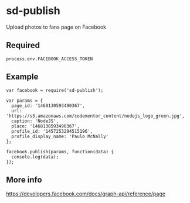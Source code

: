 # sd-publish

Upload photos to fans page on Facebook

## Required

    process.env.FACEBOOK_ACCESS_TOKEN

## Example

    var facebook = require('sd-publish');

    var params = {
      page_id: '1468130593490367',
      url: 'https://s3.amazonaws.com/codementor_content/nodejs_logo_green.jpg',
      caption: 'NodeJS',
      place: '1468130593490367',
      profile_id: '1457253294515196',
      profile_display_name: 'Paulo McNally'
    };

    facebook.publish(params, function(data) {
      console.log(data);
    });



## More info

https://developers.facebook.com/docs/graph-api/reference/page
